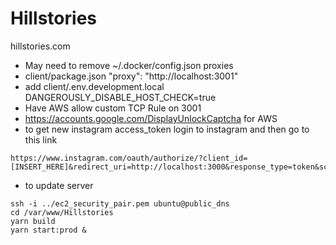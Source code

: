 # Hillstories
hillstories.com

- May need to remove ~/.docker/config.json proxies
- client/package.json "proxy": "http://localhost:3001"
- add client/.env.development.local DANGEROUSLY_DISABLE_HOST_CHECK=true
- Have AWS allow custom TCP Rule on 3001
- https://accounts.google.com/DisplayUnlockCaptcha for AWS
- to get new instagram access_token login to instagram and then go to this link
```
https://www.instagram.com/oauth/authorize/?client_id=[INSERT_HERE]&redirect_uri=http://localhost:3000&response_type=token&scope=public_content
```
- to update server
```
ssh -i ../ec2_security_pair.pem ubuntu@public_dns
cd /var/www/Hillstories
yarn build
yarn start:prod &
```
